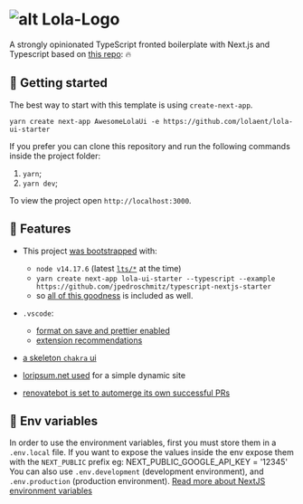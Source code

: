 # ![alt Lola-Logo](https://github.com/lolaent/lola-ui-starter/blob/main/public/logoText.svg)

A strongly opinionated TypeScript fronted boilerplate with Next.js and Typescript based on [this repo](https://github.com/jpedroschmitz/typescript-nextjs-starter): 🔥

## 🚀 Getting started

The best way to start with this template is using `create-next-app`.

```console
yarn create next-app AwesomeLolaUi -e https://github.com/lolaent/lola-ui-starter
```

If you prefer you can clone this repository and run the following commands inside the project folder:

1. `yarn`;
2. `yarn dev`;

To view the project open `http://localhost:3000`.

## 🚀 Features

- This project [was bootstrapped](https://github.com/lolaent/lola-ui-starter/commit/0a3d680b7b2b8edb91ef6f62eb5ea6971a655376) with:

  - `node v14.17.6` (latest [`lts/*`](https://github.com/lolaent/lola-ui-starter/commit/24b897c0d2365273c5bcde4e18db6678bacdd75a) at the time)
  - `yarn create next-app lola-ui-starter --typescript --example https://github.com/jpedroschmitz/typescript-nextjs-starter`
  - so [all of this goodness](https://github.com/jpedroschmitz/typescript-nextjs-starter/blob/9fb4d2a1292c3b9ac18f32feaac76075bddb682e/README.md) is included as well.

- `.vscode`:

  - [format on save and prettier enabled](https://github.com/lolaent/lola-ui-starter/commit/d63cf0537f73969688ad45fe747c7d503c18bfbf#diff-a5de3e5871ffcc383a2294845bd3df25d3eeff6c29ad46e3a396577c413bf357)
  - [extension recommendations](https://github.com/lolaent/lola-ui-starter/commit/d63cf0537f73969688ad45fe747c7d503c18bfbf#diff-c16655a98a3ee89a7636a59c59a72b0e93649e3a1e947327cfc43a1336b4e912)

- [a skeleton `chakra` ui](https://github.com/lolaent/lola-ui-starter/commit/9eab6dd01effa73b4a80e9148eaf284286bf0833)

- [loripsum.net used](https://github.com/lolaent/lola-ui-starter/blob/9eab6dd01effa73b4a80e9148eaf284286bf0833/src/lib/api.ts#L2) for a simple dynamic site

- [renovatebot is set to automerge its own successful PRs](https://github.com/lolaent/lola-ui-starter/commit/31ebb7d5153535f47c7dca6330a9f462f4ee5749)

## 📄 Env variables
In order to use the environment variables, first you must store them in a `.env.local` file.
If you want to expose the values inside the env expose them with the `NEXT_PUBLIC` prefix
eg: NEXT_PUBLIC_GOOGLE_API_KEY = '12345'
You can also use `.env.development` (development environment), and `.env.production` (production environment).
[Read more about NextJS environment variables](https://nextjs.org/docs/basic-features/environment-variables)

